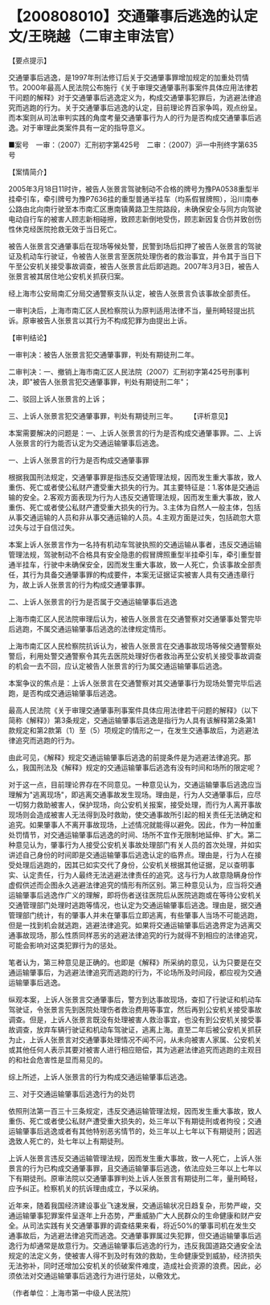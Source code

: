 # 【200808010】交通肇事后逃逸的认定 文/王晓越（二审主审法官）

【要点提示】

交通肇事后逃逸，是1997年刑法修订后关于交通肇事罪增加规定的加重处罚情节。2000年最高人民法院公布施行《关于审理交通肇事刑事案件具体应用法律若干问题的解释》对于交通肇事后逃逸定义为，构成交通肇事犯罪后，为逃避法律追究而逃跑的行为。关于交通肇事后逃逸的认定，目前理论界百家争鸣，观点纷呈。而本案则从司法审判实践的角度考量交通肇事行为人的行为是否构成交通肇事后逃逸。对于审理此类案件具有一定的指导意义。

■案号　一审：（2007）汇刑初字第425号　二审：（2007）沪一中刑终字第635号

【案情简介】

2005年3月18日11时许，被告人张景言驾驶制动不合格的牌号为豫PA0538重型半挂牵引车，牵引牌号为豫P7636挂的重型普通半挂车（均系假冒牌照），沿川南奉公路由北向南行驶至本市南汇区惠南镇黄路卫生院路段，未确保安全与同方向驾驶电动自行车的被害人顾志新相碰擦，致顾志新倒地受伤，顾志新因复合伤并致创伤性休克经医院抢救无效于当日死亡。

被告人张景言交通肇事后在现场等候处警，民警到场后扣押了被告人张景言的驾驶证及机动车行驶证，令被告人张景言至医院处理伤者的救治事宜，并令其于当日下午至公安机关接受事故调查，被告人张景言此后即逃跑。2007年3月3日，被告人张景言被其居住地公安机关抓获归案。

经上海市公安局南汇分局交通警察支队认定，被告人张景言负该事故全部责任。

一审判决后，上海市南汇区人民检察院认为原判适用法律不当，量刑畸轻提出抗诉。原审被告人张景言以其行为不构成犯罪为由提出上诉。

【审判结论】

一审判决：被告人张景言犯交通肇事罪，判处有期徒刑二年。

二审判决：一、撤销上海市南汇区人民法院（2007）汇刑初字第425号刑事判决，即"被告人张景言犯交通肇事罪，判处有期徒刑二年"；

二、驳回上诉人张景言的上诉；

三、上诉人张景言犯交通肇事罪，判处有期徒刑三年。 　　【评析意见】

本案需要解决的问题是：一、上诉人张景言的行为是否构成交通肇事罪。二、上诉人张景言的行为能否认定为交通运输肇事后逃逸。

一、上诉人张景言的行为是否构成交通肇事罪

根据我国刑法规定，交通肇事罪是指违反交通管理法规，因而发生重大事故，致人重伤、死亡或者使公私财产遭受重大损失的行为。其主要特征是：1.客体是交通运输的安全。2.客观方面表现为行为人违反交通管理法规，因而发生重大事故，致人重伤、死亡或者使公私财产遭受重大损失的行为。3.主体为自然人一般主体，包括从事交通运输的人员和非从事交通运输的人员。4.主观方面是过失，包括疏忽大意过失与过于自信过失。

本案上诉人张景言作为一名持有机动车驾驶执照的交通运输从事者，违反交通运输管理法规，驾驶制动不合格具有安全隐患的假冒牌照重型半挂牵引车，牵引重型普通半挂车，行驶中未确保安全，因而发生重大事故，致一人死亡，负该事故全部责任，其行为具备交通肇事罪的构成要件，本案无证据证实被害人具有交通违章行为，故上诉人张景言的行为构成交通肇事罪。

二、上诉人张景言的行为是否属于交通运输肇事后逃逸

上海市南汇区人民法院审理后认为，被告人张景言在交通警察对交通肇事处警完毕后逃跑，不属交通运输肇事后逃逸的法律规定情形。

上海市南汇区人民检察院抗诉认为，被告人张景言在交通事故现场等候交通警察处警后，利用处警交通警察令其先去医院处理好伤者救治再至公安机关接受事故调查的机会一去不回，应认定被告人张景言的行为属交通运输肇事后逃逸。

本案争议的焦点是：上诉人张景言在交通警察对其交通肇事行为现场处警完毕后逃跑，是否构成交通运输肇事后逃逸。

最高人民法院《关于审理交通肇事刑事案件具体应用法律若干问题的解释》（以下简称《解释》）第3条规定，交通运输肇事后逃逸是指行为人具有该解释第2条第1款规定和第2款第（1）至（5）项规定的情形之一，在发生交通事故后，为逃避法律追究而逃跑的行为。

由此可见，《解释》规定交通运输肇事后逃逸的前提条件是为逃避法律追究。那么，我国刑法及《解释》规定的交通运输肇事后逃逸有没有时间和场所的限定呢？

对于这一点，目前理论界存在不同意见。一种意见认为，交通运输肇事后逃逸应当理解为"逃离现场"，即逃离交通事故发生现场。理由是，行为人交通肇事后，应尽一切努力救助被害人，保护现场，向公安机关报案，接受处理，而行为人离开事故现场则会造成被害人无法得到及时救助，使交通事故所引起的相关责任无法确定和追究。如果肇事人不离开事故现场，上述情况就能得以避免。因此，作为一种加重处罚情节，对交通运输肇事后逃逸的时间、场所不宜作无限制地延伸、扩大。第二种意见认为，肇事行为人接受公安机关事故处理部门有关人员的首次处理，并如实讲述自己身份的时间即是交通运输肇事后逃逸认定的临界点。理由是，行为人在接受处理后逃跑的，因其已如实交代了身份，公安机关根据其他证据，足以查明事实、认定责任，行为人最终无法逃避法律责任的追究。这与行为人故意隐瞒身份作虚假供述而企图永久逃避法律追究的情形有所区别。第三种意见认为，应当将交通运输肇事后逃逸作广义的理解，即将伤者送往医院后从医院逃跑或在等待公安机关交通管理部门处理时逃跑等情况，也认定为交通运输肇事后逃逸。理由是，据交通管理部门统计，有的肇事人并未在肇事后立即逃离，有些肇事人当场不可能逃跑，但是一找到机会就逃跑，逃避法律追究。如果将交通运输肇事后逃逸界定为逃离交通事故现场，那么性质同样恶劣的逃避法律追究的行为就得不到相应的法律追究，可能会影响对这类犯罪行为的惩处。

笔者认为，第三种意见是正确的。也即是《解释》所采纳的意见，认为只要是在交通运输肇事后，为逃避法律追究而逃跑的行为，不论场所及时间段，都应视为交通运输肇事后逃逸。

纵观本案，上诉人张景言交通肇事后，警方到达事故现场，查扣了行驶证和机动车驾驶证，令张景言先到医院处理伤者救治费用等事宜，然后再到公安机关接受事故调查。但是，上诉人张景言既没有处理被害人救治事宜，也没有到公安机关接受事故调查，放弃车辆行驶证和机动车驾驶证，逃离上海。直至二年后被公安机关抓获为止，上诉人张景言对交通肇事处理情况不闻不问，从未向被害人家属、公安机关或其他任何人表示其要对被害人进行相应赔偿，其为逃避法律追究而逃跑的主观目的和社会危害性是显而易见的。

综上所述，上诉人张景言的行为构成交通运输肇事后逃逸。

三、对于交通运输肇事后逃逸行为的处罚

依照刑法第一百三十三条规定，违反交通运输管理法规，因而发生重大事故，致人重伤、死亡或者使公私财产遭受重大损失的，处三年以下有期徒刑或者拘役；交通运输肇事后逃逸或者有其他特别恶劣情节的，处三年以上七年以下有期徒刑；因逃逸致人死亡的，处七年以上有期徒刑。

上诉人张景言违反交通运输管理法规，因而发生重大事故，致一人死亡，上诉人张景言的行为已构成交通肇事罪，且交通运输肇事后逃逸，依法应处三年以上七年以下有期徒刑。原审法院以交通肇事罪判处上诉人张景言有期徒刑二年，量刑畸轻，应予纠正。检察机关的抗诉理由成立，予以采纳。

近年来，随着我国经济建设事业飞速发展，交通运输状况日趋复杂，形势严峻，交通运输肇事犯罪案件呈逐年上升态势，严重威胁广大人民群众的生命健康和财产安全。从司法实践有关交通肇事罪的调查结果来看，将近50%的肇事司机在发生交通事故后，为逃避法律追究而逃逸。交通肇事罪属过失犯罪，但交通运输肇事后逃逸行为却通常是故意行为。交通运输肇事后逃逸的行为，违反我国道路交通安全法规定的法定义务，使被害人得不到及时有效的救助，生命健康受到威胁，经济损失无法弥补，同时还增加公安机关的侦破案件难度，造成社会资源的浪费。因此，必须依法对交通运输肇事后逃逸行为进行惩处，以儆效尤。

（作者单位：上海市第一中级人民法院）